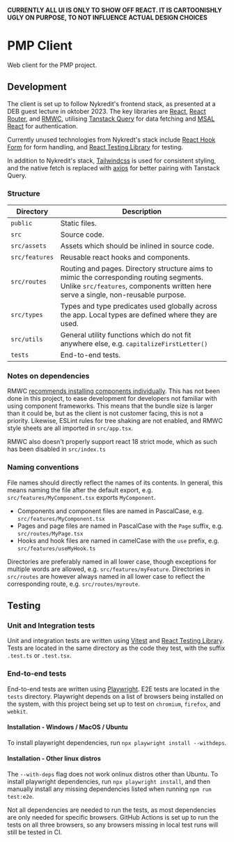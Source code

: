**CURRENTLY ALL UI IS ONLY TO SHOW OFF REACT. IT IS CARTOONISHLY UGLY ON PURPOSE, TO NOT INFLUENCE ACTUAL DESIGN CHOICES**

# PMP Client

Web client for the PMP project.

## Development

The client is set up to follow Nykredit's frontend stack, as presented at a DEB guest lecture in oktober 2023. The key libraries are [React](https://react.dev/), [React Router](https://reactrouter.com/en/main), and [RMWC](https://rmwc.io/), utilising [Tanstack Query](https://tanstack.com/query/latest) for data fetching and [MSAL React](https://github.com/AzureAD/microsoft-authentication-library-for-js) for authentication.

Currently unused technologies from Nykredt's stack include [React Hook Form](https://react-hook-form.com/) for form handling, and [React Testing Library](https://testing-library.com/docs/react-testing-library/intro/) for testing.

In addition to Nykredit's stack, [Tailwindcss](https://tailwindcss.com/) is used for consistent styling, and the native fetch is replaced with [axios](https://axios-http.com/) for better pairing with Tanstack Query.

### Structure

| Directory      | Description                                                                                                                                                                      |
| -------------- | -------------------------------------------------------------------------------------------------------------------------------------------------------------------------------- |
| `public`       | Static files.                                                                                                                                                                    |
| `src`          | Source code.                                                                                                                                                                     |
| `src/assets  ` | Assets which should be inlined in source code.                                                                                                                                   |
| `src/features` | Reusable react hooks and components.                                                                                                                                             |
| `src/routes`   | Routing and pages. Directory structure aims to mimic the corresponding routing segments.<br>Unlike `src/features`, components written here serve a single, non-reusable purpose. |
| `src/types`    | Types and type predicates used globally across the app. Local types are defined where they are used.                                                                             |
| `src/utils`    | General utility functions which do not fit anywhere else, e.g. `capitalizeFirstLetter()`                                                                                         |
| `tests`        | End-to-end tests.                                                                                                                                                                |

### Notes on dependencies

RMWC [recommends installing components individually](https://rmwc.io/installation). This has not been done in this project, to ease development for developers not familiar with using component frameworks. This means that the bundle size is larger than it could be, but as the client is not customer facing, this is not a priority. Likewise, ESLint rules for tree shaking are not enabled, and RMWC style sheets are all imported in `src/app.tsx`.

RMWC also doesn't properly support react 18 strict mode, which as such has been disabled in `src/index.ts`

### Naming conventions

File names should directly reflect the names of its contents. In general, this means naming the file after the default export, e.g. `src/features/MyComponent.tsx` exports `MyComponent`.

-   Components and component files are named in PascalCase, e.g. `src/features/MyComponent.tsx`
-   Pages and page files are named in PascalCase with the `Page` suffix, e.g. `src/routes/MyPage.tsx`
-   Hooks and hook files are named in camelCase with the `use` prefix, e.g. `src/features/useMyHook.ts`

Directories are preferably named in all lower case, though exceptions for multiple words are allowed, e.g. `src/features/myFeature`. Directories in `src/routes` are however always named in all lower case to reflect the corresponding route, e.g. `src/routes/myroute`.

## Testing

### Unit and Integration tests

Unit and integration tests are written using [Vitest](https://vitest.dev/) and [React Testing Library](https://testing-library.com/docs/react-testing-library/intro/). Tests are located in the same directory as the code they test, with the suffix `.test.ts` or `.test.tsx`.

### End-to-end tests

End-to-end tests are written using [Playwright](https://playwright.dev/). E2E tests are located in the `tests` directory. Playwright depends on a list of browsers being installed on the system, with this project being set up to test on `chromium`, `firefox`, and `webkit`.

#### Installation - Windows / MacOS / Ubuntu

To install playwright dependencies, run `npx playwright install --withdeps`.

#### Installation - Other linux distros

The `--with-deps` flag does not work onlinux distros other than Ubuntu. To install playwright dependencies, run `npx playwright install`, and then manually install any missing dependencies listed when running `npm run test:e2e`.

Not all dependencies are needed to run the tests, as most dependencies are only needed for specific browsers. GitHub Actions is set up to run the tests on all three browsers, so any browsers missing in local test runs will still be tested in CI.
